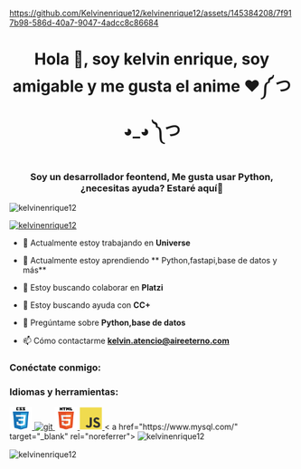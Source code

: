 https://github.com/Kelvinenrique12/kelvinenrique12/assets/145384208/7f917b98-586d-40a7-9047-4adcc8c86684
<h1 align="center">Hola 👋, soy kelvin enrique, soy amigable y me gusta el anime ❤️༼ つ ◕_◕ ༽つ</h1>
<h3 align="center">Soy un desarrollador feontend, Me gusta usar Python, ¿necesitas ayuda? Estaré aquí👾</h3>

<p align="left"> <img src="https://komarev.com/ghpvc/?username=kelvinenrique12&label=Profile%20views&color=0e75b6&style=flat" alt="kelvinenrique12 " /> </p>

<p align="left"> <a href="https://github.com/ryo-ma/github-profile-tropic"><img src="https://github- perfil-trofeo.vercel.app/?username=kelvinenrique12" alt="kelvinenrique12" /></a> </p>

- 🔭 Actualmente estoy trabajando en **Universe**

- 🌱 Actualmente estoy aprendiendo ** Python,fastapi,base de datos y más**

- 👯 Estoy buscando colaborar en **Platzi**

- 🤝 Estoy buscando ayuda con **CC+**

- 💬 Pregúntame sobre **Python,base de datos**

- 📫 Cómo contactarme **kelvin.atencio@aireeterno.com**

<h3 align="left">Conéctate conmigo:</h3>
<p align="left">
</p>

<h3 align="left ">Idiomas y herramientas:</h3>
<p align="left"> <a href="https://www.w3schools.com/css/" target="_blank" rel="noreferrer"> <img src ="https://raw.githubusercontent.com/devicons/devicon/master/icons/css3/css3-original-wordmark.svg" alt="css3" width="40" height="40"/> </a > <a href="https://git-scm.com/" target="_blank" rel="noreferrer"> <img src="https://www.vectorlogo.zone/logos/git-scm/git -scm-icon.svg" alt="git" width="40" height="40"/> </a> <a href="https://www.w3.org/html/" target="_blank " rel="noreferrer"> <img src="https://raw.githubusercontent.com/devicons/devicon/master/icons/html5/html5-original-wordmark.svg" alt="html5" width="40" height="40"/> </a> <a href="https://developer.mozilla.org/en-US/docs/Web/JavaScript" target="_blank" rel="noreferrer"> <img src ="https://raw.githubusercontent.com/devicons/devicon/master/icons/javascript/javascript-original.svg" alt="javascript" width="40" height="40"/> </a> < a href="https://www.mysql.com/" target="_blank" rel="noreferrer"> <img src="https://raw.githubusercontent.com/devicons/devicon/master/icons/mysql /mysql-original-wordmark.



<p> <img align="center" src="https://github-readme-stats.vercel.app/api?username=kelvinenrique12&show_icons=true&locale=en" alt="kelvinenrique12" /></p>

<p><img align="center" src="https://github-readme-streak-stats.herokuapp.com/?user=kelvinenrique12&" alt="kelvinenrique12" /></p>
